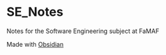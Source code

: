 # SE_Notes
Notes for the Software Engineering subject at FaMAF

Made with [Obsidian](https://obsidian.md/)
